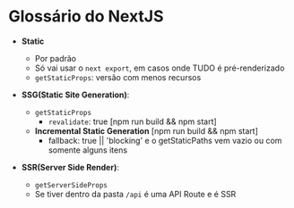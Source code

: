 # Glossário do NextJS

- **Static**
  - Por padrão
  - Só vai usar o `next export`, em casos onde TUDO é pré-renderizado
  - `getStaticProps`: versão com menos recursos

- **SSG(Static Site Generation)**:
  - `getStaticProps`
    - `revalidate`: true [npm run build && npm start]
  - **Incremental Static Generation** [npm run build && npm start]
    - fallback: true || 'blocking' e o getStaticPaths vem vazio ou com somente alguns itens


- **SSR(Server Side Render)**:
  - `getServerSideProps`
  - Se tiver dentro da pasta `/api` é uma API Route e é SSR
